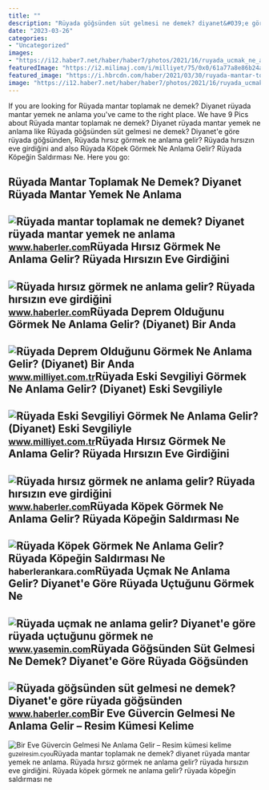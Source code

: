 ```yaml
---
title: ""
description: "Rüyada göğsünden süt gelmesi ne demek? diyanet&#039;e göre rüyada göğsünden"
date: "2023-03-26"
categories:
- "Uncategorized"
images:
- "https://i12.haber7.net/haber/haber7/photos/2021/16/ruyada_ucmak_ne_anlama_gelir_diyanete_gore_ruyada_uctugunu_gormek_ne_demek_ruyada_havalanmak_1619221522_3423.jpg"
featuredImage: "https://i2.milimaj.com/i/milliyet/75/0x0/61a77a8e86b24a0f203e89a3.jpg"
featured_image: "https://i.hbrcdn.com/haber/2021/03/30/ruyada-mantar-toplamak-ne-demek-diyanet-ruyada-14030005_2795_amp.jpg"
image: "https://i12.haber7.net/haber/haber7/photos/2021/16/ruyada_ucmak_ne_anlama_gelir_diyanete_gore_ruyada_uctugunu_gormek_ne_demek_ruyada_havalanmak_1619221522_3423.jpg"
---
```


If you are looking for Rüyada mantar toplamak ne demek? Diyanet rüyada mantar yemek ne anlama you've came to the right place. We have 9 Pics about Rüyada mantar toplamak ne demek? Diyanet rüyada mantar yemek ne anlama like Rüyada göğsünden süt gelmesi ne demek? Diyanet'e göre rüyada göğsünden, Rüyada hırsız görmek ne anlama gelir? Rüyada hırsızın eve girdiğini and also Rüyada Köpek Görmek Ne Anlama Gelir? Rüyada Köpeğin Saldırması Ne. Here you go:

Rüyada Mantar Toplamak Ne Demek? Diyanet Rüyada Mantar Yemek Ne Anlama
----------------------------------------------------------------------

 ![Rüyada mantar toplamak ne demek? Diyanet rüyada mantar yemek ne anlama](https://i.hbrcdn.com/haber/2021/03/30/ruyada-mantar-toplamak-ne-demek-diyanet-ruyada-14030005_2795_amp.jpg) <small>www.haberler.com</small>Rüyada Hırsız Görmek Ne Anlama Gelir? Rüyada Hırsızın Eve Girdiğini
-------------------------------------------------------------------

 ![Rüyada hırsız görmek ne anlama gelir? Rüyada hırsızın eve girdiğini](https://i.hbrcdn.com/haber/2022/08/12/ruyada-hirsiz-gormek-ne-anlama-gelir-ruyada-15166492_777_amp.jpg) <small>www.haberler.com</small>Rüyada Deprem Olduğunu Görmek Ne Anlama Gelir? (Diyanet) Bir Anda
-----------------------------------------------------------------

 ![Rüyada Deprem Olduğunu Görmek Ne Anlama Gelir? (Diyanet) Bir Anda](https://i2.milimaj.com/i/milliyet/75/0x0/61a77a8e86b24a0f203e89a3.jpg) <small>www.milliyet.com.tr</small>Rüyada Eski Sevgiliyi Görmek Ne Anlama Gelir? (Diyanet) Eski Sevgiliyle
-----------------------------------------------------------------------

 ![Rüyada Eski Sevgiliyi Görmek Ne Anlama Gelir? (Diyanet) Eski Sevgiliyle](https://i2.milimaj.com/i/milliyet/75/0x0/61a7743a86b24a0f203e8929.jpg) <small>www.milliyet.com.tr</small>Rüyada Hırsız Görmek Ne Anlama Gelir? Rüyada Hırsızın Eve Girdiğini
-------------------------------------------------------------------

 ![Rüyada hırsız görmek ne anlama gelir? Rüyada hırsızın eve girdiğini](https://i.hbrcdn.com/haber/2022/08/12/ruyada-hirsiz-gormek-ne-anlama-gelir-ruyada-15166492_9504_m.jpg) <small>www.haberler.com</small>Rüyada Köpek Görmek Ne Anlama Gelir? Rüyada Köpeğin Saldırması Ne
-----------------------------------------------------------------

 ![Rüyada Köpek Görmek Ne Anlama Gelir? Rüyada Köpeğin Saldırması Ne](https://static.daktilo.com/sites/415/uploads/2021/09/08/ruyada-kopek-gormek-ne-anlama-gelir-neye-isarettir-6449-1631096590.jpg) <small>haberlerankara.com</small>Rüyada Uçmak Ne Anlama Gelir? Diyanet'e Göre Rüyada Uçtuğunu Görmek Ne
----------------------------------------------------------------------

 ![Rüyada uçmak ne anlama gelir? Diyanet'e göre rüyada uçtuğunu görmek ne](https://i12.haber7.net/haber/haber7/photos/2021/16/ruyada_ucmak_ne_anlama_gelir_diyanete_gore_ruyada_uctugunu_gormek_ne_demek_ruyada_havalanmak_1619221522_3423.jpg) <small>www.yasemin.com</small>Rüyada Göğsünden Süt Gelmesi Ne Demek? Diyanet'e Göre Rüyada Göğsünden
----------------------------------------------------------------------

 ![Rüyada göğsünden süt gelmesi ne demek? Diyanet'e göre rüyada göğsünden](https://i.hbrcdn.com/haber/2022/10/05/ruyada-gogsunden-sut-gelmesi-ne-anlama-gelir-15335330_6420_amp.jpg) <small>www.haberler.com</small>Bir Eve Güvercin Gelmesi Ne Anlama Gelir – Resim Kümesi Kelime
--------------------------------------------------------------

 ![Bir Eve Güvercin Gelmesi Ne Anlama Gelir – Resim kümesi kelime](https://i1.wp.com/leydi-prelest.ru/wp-content/uploads/2018/10/4-2.png) <small>guzelresim.cyou</small>Rüyada mantar toplamak ne demek? diyanet rüyada mantar yemek ne anlama. Rüyada hırsız görmek ne anlama gelir? rüyada hırsızın eve girdiğini. Rüyada köpek görmek ne anlama gelir? rüyada köpeğin saldırması ne
